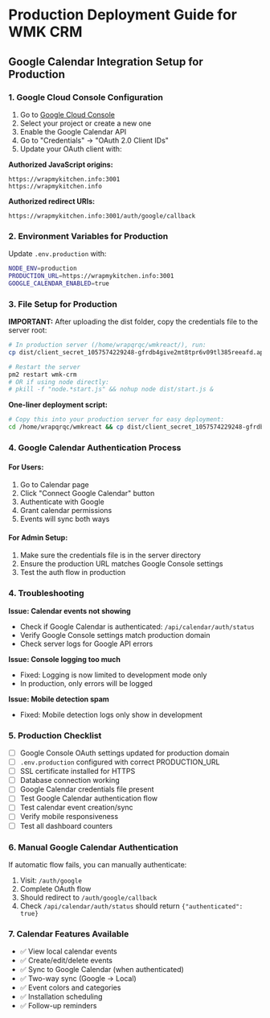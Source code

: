 # Production Deployment Guide for WMK CRM

## Google Calendar Integration Setup for Production

### 1. Google Cloud Console Configuration

1. Go to [Google Cloud Console](https://console.cloud.google.com/)
2. Select your project or create a new one
3. Enable the Google Calendar API
4. Go to "Credentials" → "OAuth 2.0 Client IDs"
5. Update your OAuth client with:

**Authorized JavaScript origins:**
```
https://wrapmykitchen.info:3001
https://wrapmykitchen.info
```

**Authorized redirect URIs:**
```
https://wrapmykitchen.info:3001/auth/google/callback
```

### 2. Environment Variables for Production

Update `.env.production` with:

```bash
NODE_ENV=production
PRODUCTION_URL=https://wrapmykitchen.info:3001
GOOGLE_CALENDAR_ENABLED=true
```

### 3. File Setup for Production

**IMPORTANT:** After uploading the dist folder, copy the credentials file to the server root:

```bash
# In production server (/home/wrapqrqc/wmkreact/), run:
cp dist/client_secret_1057574229248-gfrdb4give2mt8tpr6v09tl385reeafd.apps.googleusercontent.com.json ./

# Restart the server
pm2 restart wmk-crm
# OR if using node directly:
# pkill -f "node.*start.js" && nohup node dist/start.js &
```

**One-liner deployment script:**
```bash
# Copy this into your production server for easy deployment:
cd /home/wrapqrqc/wmkreact && cp dist/client_secret_1057574229248-gfrdb4give2mt8tpr6v09tl385reeafd.apps.googleusercontent.com.json ./ && pm2 restart wmk-crm
```

### 4. Google Calendar Authentication Process

#### For Users:
1. Go to Calendar page
2. Click "Connect Google Calendar" button
3. Authenticate with Google
4. Grant calendar permissions
5. Events will sync both ways

#### For Admin Setup:
1. Make sure the credentials file is in the server directory
2. Ensure the production URL matches Google Console settings
3. Test the auth flow in production

### 4. Troubleshooting

**Issue: Calendar events not showing**
- Check if Google Calendar is authenticated: `/api/calendar/auth/status`
- Verify Google Console settings match production domain
- Check server logs for Google API errors

**Issue: Console logging too much**
- Fixed: Logging is now limited to development mode only
- In production, only errors will be logged

**Issue: Mobile detection spam**
- Fixed: Mobile detection logs only show in development

### 5. Production Checklist

- [ ] Google Console OAuth settings updated for production domain
- [ ] `.env.production` configured with correct PRODUCTION_URL
- [ ] SSL certificate installed for HTTPS
- [ ] Database connection working
- [ ] Google Calendar credentials file present
- [ ] Test Google Calendar authentication flow
- [ ] Test calendar event creation/sync
- [ ] Verify mobile responsiveness
- [ ] Test all dashboard counters

### 6. Manual Google Calendar Authentication

If automatic flow fails, you can manually authenticate:

1. Visit: `/auth/google` 
2. Complete OAuth flow
3. Should redirect to `/auth/google/callback`
4. Check `/api/calendar/auth/status` should return `{"authenticated": true}`

### 7. Calendar Features Available

- ✅ View local calendar events
- ✅ Create/edit/delete events
- ✅ Sync to Google Calendar (when authenticated)
- ✅ Two-way sync (Google → Local)
- ✅ Event colors and categories
- ✅ Installation scheduling
- ✅ Follow-up reminders
